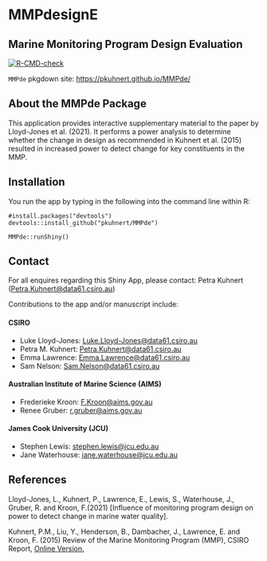 
# MMPdesignE

## Marine Monitoring Program Design Evaluation

<!-- badges: start -->

[![R-CMD-check](https://github.com/pkuhnert/MMPde/workflows/R-CMD-check/badge.svg)](https://github.com/pkuhnert/MMPde/actions)
<!-- badges: end -->

`MMPde` pkgdown site: <https://pkuhnert.github.io/MMPde/>

## About the MMPde Package

This application provides interactive supplementary material to the
paper by Lloyd-Jones et al. (2021). It performs a power analysis to
determine whether the change in design as recommended in Kuhnert et
al. (2015) resulted in increased power to detect change for key
constituents in the MMP.

## Installation

You run the app by typing in the following into the command line within
R:

    #install.packages("devtools")
    devtools::install_github("pkuhnert/MMPde")

    MMPde::runShiny()

## Contact

For all enquires regarding this Shiny App, please contact: Petra Kuhnert
(<Petra.Kuhnert@data61.csiro.au>)

Contributions to the app and/or manuscript include:

#### CSIRO

-   Luke Lloyd-Jones: <Luke.Lloyd-Jones@data61.csiro.au>
-   Petra M. Kuhnert: <Petra.Kuhnert@data61.csiro.au>
-   Emma Lawrence: <Emma.Lawrence@data61.csiro.au>
-   Sam Nelson: <Sam.Nelson@data61.csiro.au>

#### Australian Institute of Marine Science (AIMS)

-   Frederieke Kroon: <F.Kroon@aims.gov.au>
-   Renee Gruber: <r.gruber@aims.gov.au>

#### James Cook University (JCU)

-   Stephen Lewis: <stephen.lewis@jcu.edu.au>
-   Jane Waterhouse: <jane.waterhouse@jcu.edu.au>

## References

Lloyd-Jones, L., Kuhnert, P., Lawrence, E., Lewis, S., Waterhouse, J.,
Gruber, R. and Kroon, F.(2021) \[Influence of monitoring program design
on power to detect change in marine water quality\].

Kuhnert, P.M., Liu, Y., Henderson, B., Dambacher, J., Lawrence, E. and
Kroon, F. (2015) Review of the Marine Monitoring Program (MMP), CSIRO
Report, [Online
Version.](https://elibrary.gbrmpa.gov.au/jspui/handle/11017/2929)
